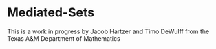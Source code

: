 # Mediated-Sets
This is a work in progress by Jacob Hartzer and Timo DeWulff from the Texas A&M Department of Mathematics